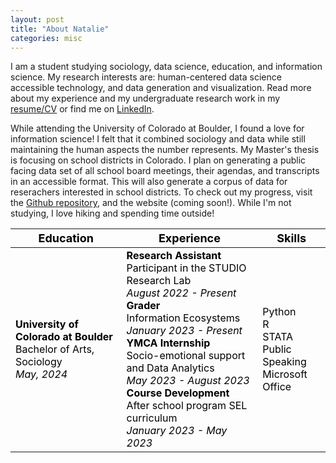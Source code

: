 ```yaml
---
layout: post
title: "About Natalie"
categories: misc
---
```


  I am a student studying sociology, data science, education, and information science. My research interests are: human-centered data science accessible technology, and data generation and visualization. Read more about my experience and my undergraduate research work in my [resume/CV](https://github.com/NatalieRMCastro/website/blob/cfe2d2667c31e982abebcdf601bc3e4e5862688e/assets/images/Natalie%20Castro%20GA%20Internship%20Resume.pdf) or find me on [LinkedIn](https://www.linkedin.com/in/natalie-rm-castro?utm_source=share&utm_campaign=share_via&utm_content=profile&utm_medium=ios_app).


  While attending the University of Colorado at Boulder, I found a love for information science! I felt that it combined sociology and data while still maintaining the human aspects the number represents. My Master's thesis is focusing on school districts in Colorado. I plan on generating a public facing data set of all school board meetings, their agendas, and transcripts in an accessible format. This will also generate a corpus of data for reserachers interested in school districts. To check out my progress, visit the [Github repository](https://github.com/CouncilDataProject/colorado-school-boards), and the website (coming soon!).  While I'm not studying, I love hiking and spending time outside!

| <span style="color:black; background-color:transparent; font-size:18px;">__Education__</span> | <span style="color:black; background-color:transparent; font-size:18px;">__Experience__</span> | <span style="color:black; background-color:transparent; font-size:18px;">__Skills__</span> |
| --- | --- | --- |
|<span style="color:black; background-color:transparent;">__University of Colorado at Boulder__ <br>Bachelor of Arts, Sociology<br>_May, 2024_ |<span style="color:black; background-color:transparent;"> __Research Assistant__ <br> Participant in the STUDIO Research Lab <br> _August 2022 - Present_ <br> __Grader__ <br> Information Ecosystems<br> _January 2023 - Present_ <br> __YMCA Internship__ <br> Socio-emotional support and Data Analytics<br>_May 2023 - August 2023_ <br> __Course Development__ <br> After school program SEL curriculum<br> _January 2023 - May 2023_ |<span style="color:black; background-color:transparent;">Python<br>R<br>STATA<br>Public Speaking<br>Microsoft Office|
